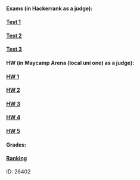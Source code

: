 #### Exams (in Hackerrank as a judge):
#### **[Test 1](https://www.hackerrank.com/contests/daa-2020-2021-summer-test-1/challenges)**
#### **[Test 2](https://www.hackerrank.com/contests/daa-2020-2021-summer-test-2/challenges)**
#### **[Test 3](https://www.hackerrank.com/contests/daa-2020-2021-summer-test-3-1/challenges)**

#### HW (in Maycamp Arena (local uni one) as a judge):
#### **[HW 1](https://judge.openfmi.net/practice/open_contest?contest_id=183)**
#### **[HW 2](https://judge.openfmi.net/practice/open_contest?contest_id=184)**
#### **[HW 3](https://judge.openfmi.net/practice/open_contest?contest_id=185)**
#### **[HW 4](https://judge.openfmi.net/practice/open_contest?contest_id=186)**
#### **[HW 5](https://judge.openfmi.net/practice/open_contest?contest_id=186)**

#### Grades:
#### **[Ranking](https://docs.google.com/spreadsheets/d/1unWcTEvmCcXXe_wRbYjY0SrJaISrM94Ur7OZqSXIOWE/edit#gid=0)**
ID: 26402
